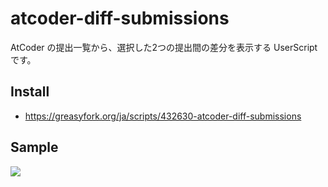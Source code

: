 # atcoder-diff-submissions
AtCoder の提出一覧から、選択した2つの提出間の差分を表示する UserScript です。

## Install
- https://greasyfork.org/ja/scripts/432630-atcoder-diff-submissions

## Sample
![](img/screencapture.gif)
